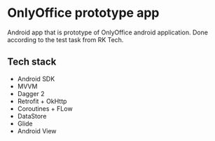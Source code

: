 # OnlyOffice prototype app

Android app that is prototype of OnlyOffice android application. Done according to the test task from RK Tech.

## Tech stack

- Android SDK
- MVVM
- Dagger 2
- Retrofit + OkHttp
- Coroutines + FLow
- DataStore
- Glide
- Android View
